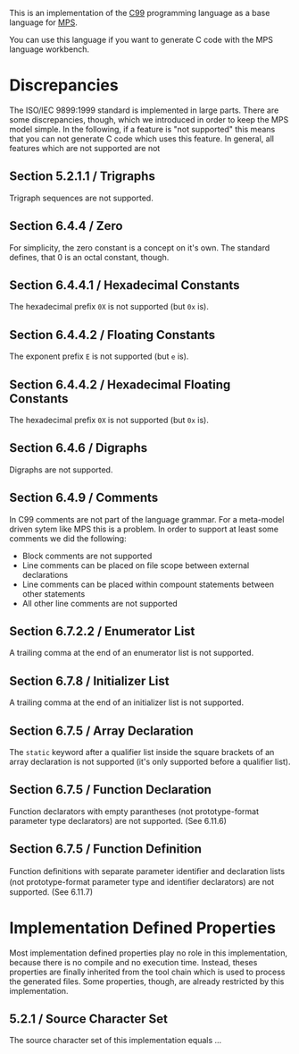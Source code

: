 This is an implementation of the [C99](http://www.open-std.org/jtc1/sc22/WG14/www/docs/n1256.pdf) programming language as a base language for [MPS](http://www.jetbrains.com/mps/).

You can use this language if you want to generate C code with the MPS language workbench.

# Discrepancies
The ISO/IEC 9899:1999 standard is implemented in large parts. There are some discrepancies, though, which we introduced in order to keep the MPS model simple. In the following, if a feature is "not supported" this means that you can not generate C code which uses this feature. In general, all features which are not supported are not 

## Section 5.2.1.1 / Trigraphs
Trigraph sequences are not supported.

## Section 6.4.4 / Zero
For simplicity, the zero constant is a concept on it's own. The standard defines, that 0 is an octal constant, though.

## Section 6.4.4.1 / Hexadecimal Constants
The hexadecimal prefix `0X` is not supported (but `0x` is).

## Section 6.4.4.2 / Floating Constants
The exponent prefix `E` is not supported (but `e` is).

## Section 6.4.4.2 / Hexadecimal Floating Constants
The hexadecimal prefix `0X` is not supported (but `0x` is).

## Section 6.4.6 / Digraphs
Digraphs are not supported.

## Section 6.4.9 / Comments
In C99 comments are not part of the language grammar. For a meta-model driven sytem like MPS this is a problem. In order to support at least some comments we did the following:

 * Block comments are not supported
 * Line comments can be placed on file scope between external declarations
 * Line comments can be placed within compount statements between other statements
 * All other line comments are not supported

## Section 6.7.2.2 / Enumerator List
A trailing comma at the end of an enumerator list is not supported.

## Section 6.7.8 / Initializer List
A trailing comma at the end of an initializer list is not supported.

## Section 6.7.5 / Array Declaration
The `static` keyword after a qualifier list inside the square brackets of an array declaration is not supported (it's only supported before a qualifier list).

## Section 6.7.5 / Function Declaration
Function declarators with empty parantheses (not prototype-format parameter type declarators) are not supported. (See 6.11.6)

## Section 6.7.5 / Function Definition
Function deﬁnitions with separate parameter identiﬁer and declaration lists (not prototype-format parameter type and identiﬁer declarators) are not supported. (See 6.11.7)

# Implementation Defined Properties
Most implementation defined properties play no role in this implementation, because there is no compile and no execution time. Instead, theses properties are finally inherited from the tool chain which is used to process the generated files. Some properties, though, are already restricted by this implementation.

## 5.2.1 / Source Character Set
The source character set of this implementation equals ...
